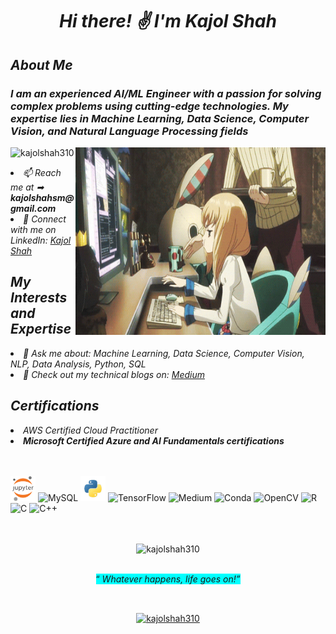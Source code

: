 <h1 align="center"><i>Hi there! ✌ I'm Kajol Shah</i></h1>
<h2 align="left"><i>About Me</i></h2>
<h3 align="left"><i>I am an experienced AI/ML Engineer with a passion for solving complex problems using cutting-edge technologies. My expertise lies in Machine Learning, Data Science, Computer Vision, and Natural Language Processing fields</i></h3>
<img align="right" alt="GIF" src="https://github.com/kajolshah310/kajolshah310/blob/main/girlswhocode.gif" width="400px" height="300px"/>
<p align="left"> <img src="https://komarev.com/ghpvc/?username=kajolshah310" alt="kajolshah310" /> </p>

<li align="left"><i> 📫 Reach me at ➡︎ <b>kajolshahsm@gmail.com</b></i></li>
<li align="left"><i> 💼 Connect with me on LinkedIn: <a href="https://www.linkedin.com/in/kajol-t-shah/">Kajol Shah</a></i></li>

<h2 align="left"><i>My Interests and Expertise</i></h2>

<li align="left"> <i>💬 Ask me about: Machine Learning, Data Science, Computer Vision, NLP, Data Analysis, Python, SQL </i></b></li>
<li align="left"> <i>🌱 Check out my technical blogs on: <a href="https://medium.com/@kajolshah">Medium</i></a></li>

<h2 align="left"><i>Certifications</i></h2>
<li align="left"><i>AWS Certified Cloud Practitioner</i></b></li>
<li align="left"><i> <b>Microsoft Certified Azure and AI Fundamentals certifications</i></b></li><br/><br/>

<p align="left">
<img src="https://raw.githubusercontent.com/github/explore/80688e429a7d4ef2fca1e82350fe8e3517d3494d/topics/jupyter-notebook/jupyter-notebook.png " alt="jupyter-notebook" width="40" height="40"/>
<img src="https://www.freepnglogos.com/uploads/logo-mysql-png/logo-mysql-mysql-logo-png-images-are-download-crazypng-21.png" alt="MySQL" width="40" height="40"/>
<img src="https://raw.githubusercontent.com/github/explore/80688e429a7d4ef2fca1e82350fe8e3517d3494d/topics/python/python.png" alt="Python" width="40" height="40"/>
 <img src="https://img.shields.io/badge/TensorFlow-FF6F00?style=for-the-badge&logo=tensorflow&logoColor=white" alt="TensorFlow" width="40" height="40"/>
 <img src="https://img.shields.io/badge/Medium-12100E?style=for-the-badge&logo=medium&logoColor=white" alt="Medium" width="40" height="40"/>
 <img src="https://img.shields.io/badge/conda-342B029.svg?&style=for-the-badge&logo=anaconda&logoColor=white" alt="Conda" width="40" height="40"/>
 <img src="https://img.shields.io/badge/OpenCV-27338e?style=for-the-badge&logo=OpenCV&logoColor=white" alt="OpenCV" width="40" height="40"/>
 <img src="https://img.shields.io/badge/R-276DC3?style=for-the-badge&logo=r&logoColor=white" alt="R" width="40" height="40"/>
 <img src="https://img.shields.io/badge/C-00599C?style=for-the-badge&logo=c&logoColor=white" alt="C" width="40" height="40"/>
 <img src="https://img.shields.io/badge/C%2B%2B-00599C?style=for-the-badge&logo=c%2B%2B&logoColor=white" alt="C++" width="40" height="40"/> 
</p>

<p align="center">
<br/><br/>
<img src="https://github-readme-stats.vercel.app/api?username=kajolshah310&theme=blue-green&show_icons=true" alt="kajolshah310" />
</p>

<p align="center">
<br/>
 <span style="background-color: #00FFFF">“<i> Whatever happens, life goes on!” </i></span>
</p>

<br/>
<p align="center">
<a href="https://www.linkedin.com/in/kajol-t-shah" target="blank"><img align="center" src="https://cdn.jsdelivr.net/npm/simple-icons@3.0.1/icons/linkedin.svg" alt="kajolshah310" height="20" width="20" /></a>
